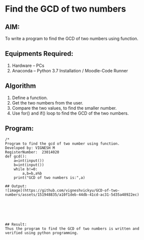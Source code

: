 # Find the GCD of two numbers

## AIM:
To write a program to find the GCD of two numbers using function.

## Equipments Required:
1. Hardware – PCs
2. Anaconda – Python 3.7 Installation / Moodle-Code Runner

## Algorithm
1. Define a function.
2. Get the two numbers from the user.
3. Compare the two values, to find the smaller number.
4. Use for() and if() loop to find the GCD of the two numbers.

## Program:
```
/*
Program to find the gcd of two number using function.
Developed by: VIGNESH M
RegisterNumber:  23014020
def gcd():
    a=int(input())
    b=int(input())
    while b!=0:
        a,b=b,a%b
    print("GCD of two numbers is:",a)

## Output:
![image](https://github.com/vigneshvickyu/GCD-of-two-numbers/assets/151948835/a10f1deb-44db-41cd-ac31-5d35a48922ec)






## Result:
Thus the program to find the GCD of two numbers is written and verified using python programming.
